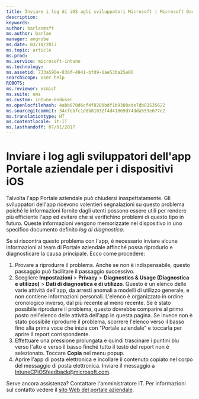 ```yaml
---
title: Inviare i log di iOS agli sviluppatori Microsoft | Microsoft Docs
description: 
keywords: 
author: barlanmsft
ms.author: barlan
manager: angrobe
ms.date: 03/10/2017
ms.topic: article
ms.prod: 
ms.service: microsoft-intune
ms.technology: 
ms.assetid: 733a590e-836f-4941-bfd9-6ae53ba25e06
searchScope: User help
ROBOTS: 
ms.reviewer: esmich
ms.suite: ems
ms.custom: intune-enduser
ms.openlocfilehash: 4abb070d6cf4f8200bdf1b9380ade7db81535622
ms.sourcegitcommit: 34cfebfc1d8b81032f4d41869d74dda559e677e2
ms.translationtype: HT
ms.contentlocale: it-IT
ms.lasthandoff: 07/01/2017
---
```

# <a name="send-logs-to-the-company-portal-developers-for-ios-devices"></a>Inviare i log agli sviluppatori dell'app Portale aziendale per i dispositivi iOS

Talvolta l'app Portale aziendale può chiudersi inaspettatamente. Gli sviluppatori dell'app ricevono volentieri segnalazioni su questo problema poiché le informazioni fornite dagli utenti possono essere utili per rendere più efficiente l'app ed evitare che si verifichino problemi di questo tipo in futuro. Queste informazioni vengono memorizzate nel dispositivo in uno specifico documento definito _log di diagnostica_.

Se si riscontra questo problema con l'app, è necessario inviare alcune informazioni al team di Portale aziendale affinché possa riprodurlo e diagnosticare la causa principale. Ecco come procedere:

1.  Provare a riprodurre il problema. Anche se non è indispensabile, questo passaggio può facilitare il passaggio successivo.
2.  Scegliere __Impostazioni__ > __Privacy__ > __Diagnostics & Usage (Diagnostica e utilizzo)__ > __Dati di diagnostica e di utilizzo__. Questo è un elenco delle varie attività dell'app, da arresti anomali a modelli di utilizzo generale, e non contiene informazioni personali. L'elenco è organizzato in ordine cronologico inverso, dal più recente al meno recente. Se è stato possibile riprodurre il problema, questo dovrebbe comparire al primo posto nell'elenco delle attività dell'app in questa pagina. Se invece non è stato possibile riprodurre il problema, scorrere l'elenco verso il basso fino alla prima voce che inizia con "Portale aziendale" e toccarla per aprire il report corrispondente.
3.  Effettuare una pressione prolungata e quindi trascinare i puntini blu verso l'alto e verso il basso finché tutto il testo del report non è selezionato. Toccare __Copia__ nel menu popup.
4.  Aprire l'app di posta elettronica e incollare il contenuto copiato nel corpo del messaggio di posta elettronica. Inviare il messaggio a <a href="mailto:IntuneCPiOSfeedback@microsoft.com?subject=My Company Portal App Closed Unexpectedly&body=Press and hold, then paste your copied Company Portal app logs here.">IntuneCPiOSfeedback@microsoft.com</a>.

Serve ancora assistenza? Contattare l'amministratore IT. Per informazioni sul contatto vedere il [sito Web del portale aziendale](http://portal.manage.microsoft.com).
